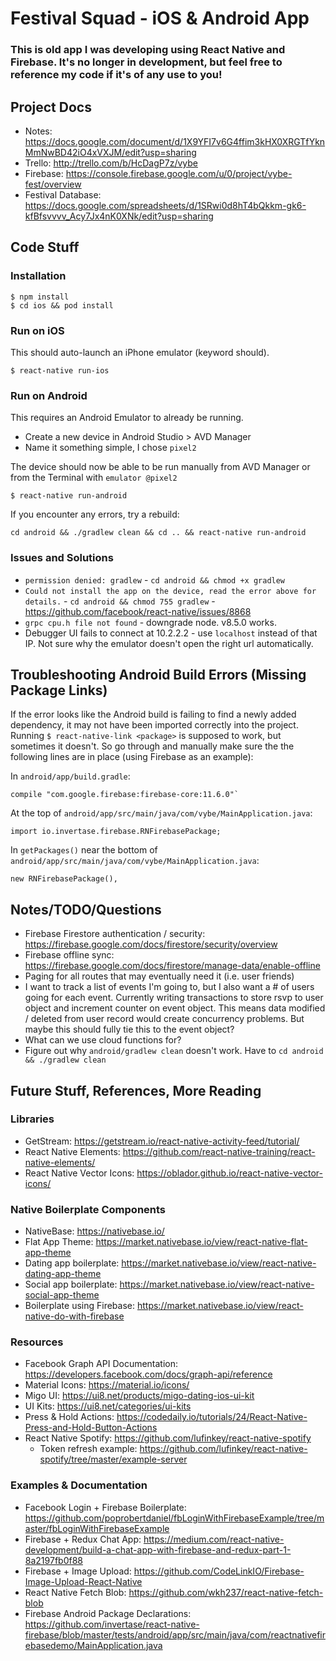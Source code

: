 # Festival Squad - iOS & Android App

### This is old app I was developing using React Native and Firebase.  It's no longer in development, but feel free to reference my code if it's of any use to you!

## Project Docs

* Notes: https://docs.google.com/document/d/1X9YFI7v6G4ffim3kHX0XRGTfYknMmNwBD42iO4xVXJM/edit?usp=sharing
* Trello: http://trello.com/b/HcDagP7z/vybe
* Firebase: https://console.firebase.google.com/u/0/project/vybe-fest/overview
* Festival Database: https://docs.google.com/spreadsheets/d/1SRwi0d8hT4bQkkm-gk6-kfBfsvvvv_Acy7Jx4nK0XNk/edit?usp=sharing

## Code Stuff

### Installation

```
$ npm install
$ cd ios && pod install
```

### Run on iOS

This should auto-launch an iPhone emulator (keyword should).

```
$ react-native run-ios
```


### Run on Android

This requires an Android Emulator to already be running.

* Create a new device in Android Studio > AVD Manager
* Name it something simple, I chose `pixel2`

The device should now be able to be run manually from AVD Manager or from the Terminal with `emulator @pixel2`

```
$ react-native run-android
```

If you encounter any errors, try a rebuild:
```
cd android && ./gradlew clean && cd .. && react-native run-android
```

### Issues and Solutions

* `permission denied: gradlew` - `cd android && chmod +x gradlew`
* `Could not install the app on the device, read the error above for details.` - `cd android && chmod 755 gradlew` - https://github.com/facebook/react-native/issues/8868
* `grpc cpu.h file not found` - downgrade node. v8.5.0 works.
* Debugger UI fails to connect at 10.2.2.2 - use `localhost` instead of that IP.  Not sure why the emulator doesn't open the right url automatically.

## Troubleshooting Android Build Errors (Missing Package Links)

If the error looks like the Android build is failing to find a newly added dependency, it may not have been imported correctly into the project.  Running `$ react-native-link <package>` is supposed to work, but sometimes it doesn't.  So go through and manually make sure the the following lines are in place (using Firebase as an example):

In `android/app/build.gradle`:
```
compile "com.google.firebase:firebase-core:11.6.0"`
```
At the top of `android/app/src/main/java/com/vybe/MainApplication.java`:
```
import io.invertase.firebase.RNFirebasePackage;
```
In `getPackages()` near the bottom of `android/app/src/main/java/com/vybe/MainApplication.java`:
```
new RNFirebasePackage(),
```

## Notes/TODO/Questions

* Firebase Firestore authentication / security: https://firebase.google.com/docs/firestore/security/overview
* Firebase offline sync: https://firebase.google.com/docs/firestore/manage-data/enable-offline
* Paging for all routes that may eventually need it (i.e. user friends)
* I want to track a list of events I'm going to, but I also want a # of users going for each event.  Currently writing transactions to store rsvp to user object and increment counter on event object.  This means data modified / deleted from user record would create concurrency problems.  But maybe this should fully tie this to the event object?
* What can we use cloud functions for?
* Figure out why `android/gradlew clean` doesn't work.  Have to `cd android && ./gradlew clean`

## Future Stuff, References, More Reading

### Libraries
* GetStream: https://getstream.io/react-native-activity-feed/tutorial/
* React Native Elements: https://github.com/react-native-training/react-native-elements/
* React Native Vector Icons: https://oblador.github.io/react-native-vector-icons/

### Native Boilerplate Components

* NativeBase: https://nativebase.io/
* Flat App Theme: https://market.nativebase.io/view/react-native-flat-app-theme
* Dating app boilerplate: https://market.nativebase.io/view/react-native-dating-app-theme
* Social app boilerplate: https://market.nativebase.io/view/react-native-social-app-theme
* Boilerplate using Firebase: https://market.nativebase.io/view/react-native-do-with-firebase

### Resources

* Facebook Graph API Documentation: https://developers.facebook.com/docs/graph-api/reference
* Material Icons: https://material.io/icons/
* Migo UI: https://ui8.net/products/migo-dating-ios-ui-kit
* UI Kits: https://ui8.net/categories/ui-kits
* Press & Hold Actions: https://codedaily.io/tutorials/24/React-Native-Press-and-Hold-Button-Actions
* React Native Spotify: https://github.com/lufinkey/react-native-spotify
  * Token refresh example: https://github.com/lufinkey/react-native-spotify/tree/master/example-server

### Examples & Documentation

* Facebook Login + Firebase Boilerplate: https://github.com/poprobertdaniel/fbLoginWithFirebaseExample/tree/master/fbLoginWithFirebaseExample
* Firebase + Redux Chat App: https://medium.com/react-native-development/build-a-chat-app-with-firebase-and-redux-part-1-8a2197fb0f88
* Firebase + Image Upload: https://github.com/CodeLinkIO/Firebase-Image-Upload-React-Native
* React Native Fetch Blob: https://github.com/wkh237/react-native-fetch-blob
* Firebase Android Package Declarations: https://github.com/invertase/react-native-firebase/blob/master/tests/android/app/src/main/java/com/reactnativefirebasedemo/MainApplication.java
